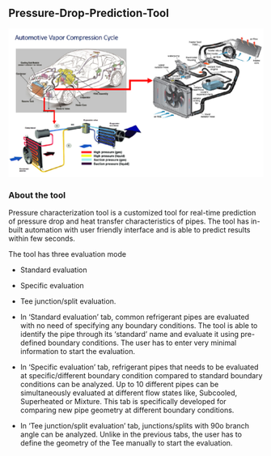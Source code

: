 ## Pressure-Drop-Prediction-Tool

![](https://github.com/revanks/Pressure-Drop-Prediction-Tool/blob/main/Images/2.png)

### About the tool

Pressure characterization tool is a customized tool for real-time prediction of pressure drop and heat transfer characteristics of pipes. The tool has in-built automation with user friendly interface and is able to predict results within few seconds. 



The tool has three evaluation mode 
- 	Standard evaluation
- 	Specific evaluation
- 	Tee junction/split evaluation.

- In ‘Standard evaluation’ tab, common refrigerant pipes are evaluated with no need of specifying any boundary conditions. The tool is able to identify the pipe through its ‘standard’ name and evaluate it using pre-defined boundary conditions. The user has to enter very minimal
information to start the evaluation.

- In ‘Specific evaluation’ tab, refrigerant pipes that needs to be evaluated at specific/different boundary condition compared to standard boundary conditions can be analyzed. Up to 10 different pipes can be simultaneously evaluated at different flow states like, Subcooled, Superheated or Mixture. This tab is specifically developed for comparing new pipe geometry at different boundary conditions.

- In ‘Tee junction/split evaluation’ tab, junctions/splits with 90o branch angle can be analyzed. Unlike in the previous tabs, the user has to define the geometry of the Tee manually to start the evaluation.

